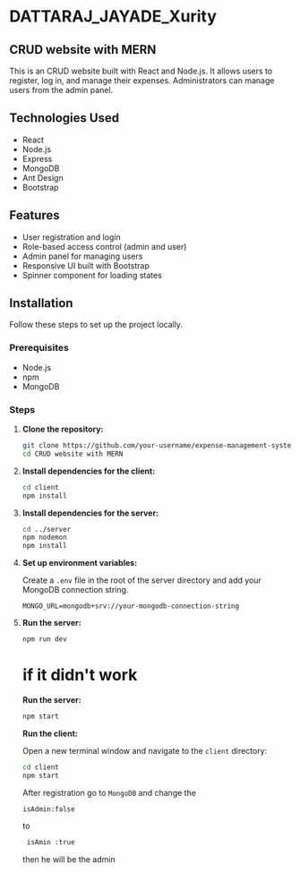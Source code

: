 # DATTARAJ_JAYADE_Xurity

## CRUD website with MERN 

This is an CRUD website built with React and Node.js. It allows users to register, log in, and manage their expenses. Administrators can manage users from the admin panel.

## Technologies Used

- React
- Node.js
- Express
- MongoDB
- Ant Design
- Bootstrap

## Features

- User registration and login
- Role-based access control (admin and user)
- Admin panel for managing users
- Responsive UI built with Bootstrap
- Spinner component for loading states
## Installation

Follow these steps to set up the project locally.

### Prerequisites

- Node.js
- npm 
- MongoDB

### Steps

1. **Clone the repository:**

    ```sh
    git clone https://github.com/your-username/expense-management-system.git
    cd CRUD website with MERN
    ```

2. **Install dependencies for the client:**

    ```sh
    cd client
    npm install
    ```

3. **Install dependencies for the server:**

    ```sh
    cd ../server
    npm nodemon
    npm install
    ```

4. **Set up environment variables:**

    Create a `.env` file in the root of the server directory and add your MongoDB connection string.

    ```plaintext
    MONGO_URL=mongodb+srv://your-mongodb-connection-string
    ```

5. **Run the server:**

    ```sh
    npm run dev
    ```
   # if it didn't work
   
   **Run the server:**
   ```sh
   npm start
   ```

   **Run the client:**

    Open a new terminal window and navigate to the `client` directory:

    ```sh
    cd client
    npm start
    ```
    After registration go to `MongoDB` and change the
   
   ```sh
   isAdmin:false
   ```
     to
   ```sh
    isAmin :true
   ```
    then he will be the admin
